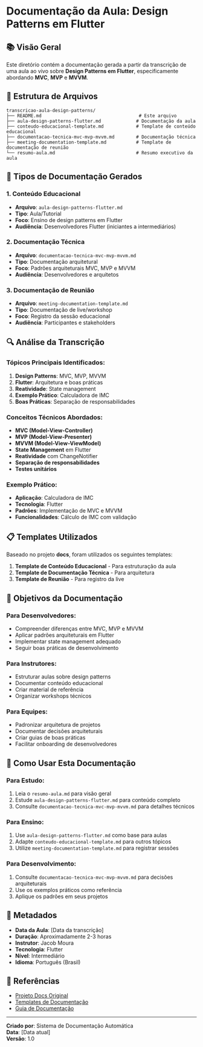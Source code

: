 # Documentação da Aula: Design Patterns em Flutter

## 📚 Visão Geral

Este diretório contém a documentação gerada a partir da transcrição de uma aula ao vivo sobre **Design Patterns em Flutter**, especificamente abordando **MVC**, **MVP** e **MVVM**.

## 📁 Estrutura de Arquivos

```
transcricao-aula-design-patterns/
├── README.md                                    # Este arquivo
├── aula-design-patterns-flutter.md             # Documentação da aula
├── conteudo-educacional-template.md            # Template de conteúdo educacional
├── documentacao-tecnica-mvc-mvp-mvvm.md        # Documentação técnica
├── meeting-documentation-template.md           # Template de documentação de reunião
└── resumo-aula.md                              # Resumo executivo da aula
```

## 🎯 Tipos de Documentação Gerados

### 1. **Conteúdo Educacional**
- **Arquivo**: `aula-design-patterns-flutter.md`
- **Tipo**: Aula/Tutorial
- **Foco**: Ensino de design patterns em Flutter
- **Audiência**: Desenvolvedores Flutter (iniciantes a intermediários)

### 2. **Documentação Técnica**
- **Arquivo**: `documentacao-tecnica-mvc-mvp-mvvm.md`
- **Tipo**: Documentação arquitetural
- **Foco**: Padrões arquiteturais MVC, MVP e MVVM
- **Audiência**: Desenvolvedores e arquitetos

### 3. **Documentação de Reunião**
- **Arquivo**: `meeting-documentation-template.md`
- **Tipo**: Documentação de live/workshop
- **Foco**: Registro da sessão educacional
- **Audiência**: Participantes e stakeholders

## 🔍 Análise da Transcrição

### **Tópicos Principais Identificados:**
1. **Design Patterns**: MVC, MVP, MVVM
2. **Flutter**: Arquitetura e boas práticas
3. **Reatividade**: State management
4. **Exemplo Prático**: Calculadora de IMC
5. **Boas Práticas**: Separação de responsabilidades

### **Conceitos Técnicos Abordados:**
- **MVC (Model-View-Controller)**
- **MVP (Model-View-Presenter)**
- **MVVM (Model-View-ViewModel)**
- **State Management** em Flutter
- **Reatividade** com ChangeNotifier
- **Separação de responsabilidades**
- **Testes unitários**

### **Exemplo Prático:**
- **Aplicação**: Calculadora de IMC
- **Tecnologia**: Flutter
- **Padrões**: Implementação de MVC e MVVM
- **Funcionalidades**: Cálculo de IMC com validação

## 📋 Templates Utilizados

Baseado no projeto **docs**, foram utilizados os seguintes templates:

1. **Template de Conteúdo Educacional** - Para estruturação da aula
2. **Template de Documentação Técnica** - Para arquitetura
3. **Template de Reunião** - Para registro da live

## 🎯 Objetivos da Documentação

### **Para Desenvolvedores:**
- Compreender diferenças entre MVC, MVP e MVVM
- Aplicar padrões arquiteturais em Flutter
- Implementar state management adequado
- Seguir boas práticas de desenvolvimento

### **Para Instrutores:**
- Estruturar aulas sobre design patterns
- Documentar conteúdo educacional
- Criar material de referência
- Organizar workshops técnicos

### **Para Equipes:**
- Padronizar arquitetura de projetos
- Documentar decisões arquiteturais
- Criar guias de boas práticas
- Facilitar onboarding de desenvolvedores

## 🚀 Como Usar Esta Documentação

### **Para Estudo:**
1. Leia o `resumo-aula.md` para visão geral
2. Estude `aula-design-patterns-flutter.md` para conteúdo completo
3. Consulte `documentacao-tecnica-mvc-mvp-mvvm.md` para detalhes técnicos

### **Para Ensino:**
1. Use `aula-design-patterns-flutter.md` como base para aulas
2. Adapte `conteudo-educacional-template.md` para outros tópicos
3. Utilize `meeting-documentation-template.md` para registrar sessões

### **Para Desenvolvimento:**
1. Consulte `documentacao-tecnica-mvc-mvp-mvvm.md` para decisões arquiteturais
2. Use os exemplos práticos como referência
3. Aplique os padrões em seus projetos

## 📝 Metadados

- **Data da Aula**: [Data da transcrição]
- **Duração**: Aproximadamente 2-3 horas
- **Instrutor**: Jacob Moura
- **Tecnologia**: Flutter
- **Nível**: Intermediário
- **Idioma**: Português (Brasil)

## 🔗 Referências

- [Projeto Docs Original](../../README.md)
- [Templates de Documentação](../../templates/)
- [Guia de Documentação](../../documentation-guide.md)

---

**Criado por**: Sistema de Documentação Automática  
**Data**: [Data atual]  
**Versão**: 1.0
